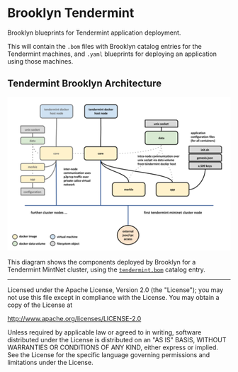 # Brooklyn Tendermint

Brooklyn blueprints for Tendermint application deployment.

This will contain the `.bom` files with Brooklyn catalog entries for the
Tendermint machines, and `.yaml` blueprints for deploying an application using
those machines.

## Tendermint Brooklyn Architecture

![Tendermint Brooklyn Architecture](docs/tendermint-brooklyn-architecture.png)

This diagram shows the components deployed by Brooklyn for a Tendermint MintNet
cluster, using the [`tendermint.bom`](tendermint.bom) catalog entry.

----

Licensed under the Apache License, Version 2.0 (the "License");
you may not use this file except in compliance with the License.
You may obtain a copy of the License at

<http://www.apache.org/licenses/LICENSE-2.0>

Unless required by applicable law or agreed to in writing, software
distributed under the License is distributed on an "AS IS" BASIS,
WITHOUT WARRANTIES OR CONDITIONS OF ANY KIND, either express or implied.
See the License for the specific language governing permissions and
limitations under the License.
